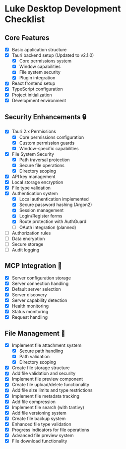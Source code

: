 # Luke Desktop Development Checklist

## Core Features
- [x] Basic application structure
- [x] Tauri backend setup (Updated to v2.1.0)
  - [x] Core permissions system
  - [x] Window capabilities
  - [x] File system security
  - [x] Plugin integration
- [x] React frontend setup
- [x] TypeScript configuration
- [x] Project initialization
- [x] Development environment

## Security Enhancements 🔒
- [x] Tauri 2.x Permissions
  - [x] Core permissions configuration
  - [x] Custom permission guards
  - [x] Window-specific capabilities
- [x] File System Security
  - [x] Path traversal protection
  - [x] Secure file operations
  - [x] Directory scoping
- [x] API key management
- [x] Local storage encryption
- [x] File type validation
- [x] Authentication system
  - [x] Local authentication implemented
  - [x] Secure password hashing (Argon2)
  - [x] Session management
  - [x] Login/Register forms
  - [x] Route protection with AuthGuard
  - [ ] OAuth integration (planned)
- [ ] Authorization rules
- [ ] Data encryption
- [ ] Secure storage
- [ ] Audit logging

## MCP Integration 🔄
- [x] Server configuration storage
- [x] Server connection handling
- [x] Default server selection
- [x] Server discovery
- [x] Server capability detection
- [x] Health monitoring
- [x] Status monitoring
- [x] Request handling

## File Management 📎
- [x] Implement file attachment system
  - [x] Secure path handling
  - [x] Path validation
  - [x] Directory scoping
- [x] Create file storage structure
- [x] Add file validation and security
- [x] Implement file preview component
- [x] Create file upload/delete functionality
- [x] Add file size limits and type restrictions
- [x] Implement file metadata tracking
- [x] Add file compression
- [x] Implement file search (with tantivy)
- [x] Add file versioning system
- [x] Create file backup system
- [x] Enhanced file type validation
- [x] Progress indicators for file operations
- [x] Advanced file preview system
- [x] File download functionality